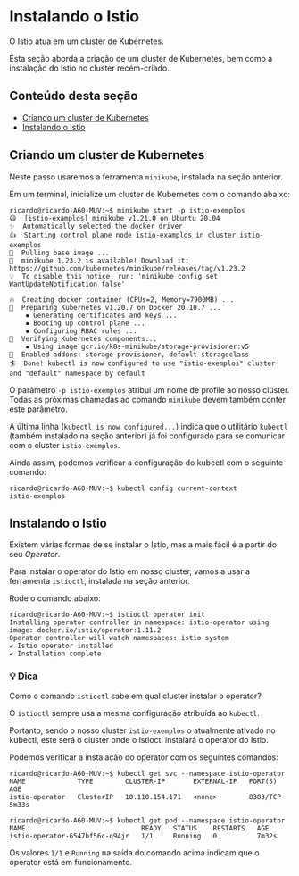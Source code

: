 # Instalando o Istio

O Istio atua em um cluster de Kubernetes. 

Esta seção aborda a criação de um cluster de Kubernetes, bem como a instalação do Istio no cluster recém-criado.

## Conteúdo desta seção

* [Criando um cluster de Kubernetes](#criando_cluster)
* [Instalando o Istio](#instalando_istio)

## <a name="criando_cluster"></a> Criando um cluster de Kubernetes

Neste passo usaremos a ferramenta `minikube`, instalada na seção anterior.

Em um terminal, inicialize um cluster de Kubernetes com o comando abaixo:

```console
ricardo@ricardo-A60-MUV:~$ minikube start -p istio-exemplos
😄  [istio-examplos] minikube v1.21.0 on Ubuntu 20.04
✨  Automatically selected the docker driver
👍  Starting control plane node istio-examplos in cluster istio-exemplos
🚜  Pulling base image ...
🎉  minikube 1.23.2 is available! Download it: https://github.com/kubernetes/minikube/releases/tag/v1.23.2
💡  To disable this notice, run: 'minikube config set WantUpdateNotification false'

🔥  Creating docker container (CPUs=2, Memory=7900MB) ...
🐳  Preparing Kubernetes v1.20.7 on Docker 20.10.7 ...
    ▪ Generating certificates and keys ...
    ▪ Booting up control plane ...
    ▪ Configuring RBAC rules ...
🔎  Verifying Kubernetes components...
    ▪ Using image gcr.io/k8s-minikube/storage-provisioner:v5
🌟  Enabled addons: storage-provisioner, default-storageclass
🏄  Done! kubectl is now configured to use "istio-exemplos" cluster and "default" namespace by default
```

O parâmetro `-p istio-exemplos` atribui um nome de profile ao nosso cluster. Todas as próximas chamadas ao comando `minikube` devem também conter este parâmetro. 

A última linha (`kubectl is now configured...`) indica que o utilitário `kubectl` (também instalado na seção anterior) já foi configurado para se comunicar com o cluster `istio-exemplos`.

Ainda assim, podemos verificar a configuração do kubectl com o seguinte comando:

```console
ricardo@ricardo-A60-MUV:~$ kubectl config current-context
istio-exemplos
```

## <a name="instalando_istio"></a> Instalando o Istio

Existem várias formas de se instalar o Istio, mas a mais fácil é a partir do seu *Operator*.

Para instalar o operator do Istio em nosso cluster, vamos a usar a ferramenta `istioctl`, instalada na seção anterior.

Rode o comando abaixo:

```console
ricardo@ricardo-A60-MUV:~$ istioctl operator init
Installing operator controller in namespace: istio-operator using image: docker.io/istio/operator:1.11.2
Operator controller will watch namespaces: istio-system
✔ Istio operator installed                                                                                                                              
✔ Installation complete
```

### 💡 Dica
Como o comando `istioctl` sabe em qual cluster instalar o operator? 

O `istioctl` sempre usa a mesma configuração atribuída ao `kubectl`. 

Portanto, sendo o nosso cluster `istio-exemplos` o atualmente ativado no kubectl, este será o cluster onde o istioctl instalará o operator do Istio.

Podemos verificar a instalação do operator com os seguintes comandos:

```console
ricardo@ricardo-A60-MUV:~$ kubectl get svc --namespace istio-operator
NAME             TYPE        CLUSTER-IP       EXTERNAL-IP   PORT(S)    AGE
istio-operator   ClusterIP   10.110.154.171   <none>        8383/TCP   5m33s
```

```console
ricardo@ricardo-A60-MUV:~$ kubectl get pod --namespace istio-operator 
NAME                             READY   STATUS    RESTARTS   AGE
istio-operator-6547bf56c-q94jr   1/1     Running   0          7m32s
```

Os valores `1/1` e `Running` na saída do comando acima indicam que o operator está em funcionamento.
